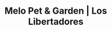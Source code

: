 ---
title: "Melo Pet & Garden | Los Libertadores"
url: /ciudad-de-panama/melo-pet-y-garden-los-libertadores/
shop: mascotas
---
